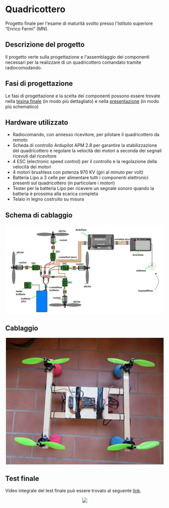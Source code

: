 # Quadricottero
Progetto finale per l'esame di maturità svolto presso l'Istituto superiore “Enrico Fermi” (MN).

## Descrizione del progetto
Il progetto verte sulla progettazione e l'assemblaggio dei componenti necessari per la realizzare di un quadricottero comandato tramite radiocomodando.

## Fasi di progettazione
Le fasi di progettazione e la scelta dei componenti possono essere trovate nella [tesina finale](https://github.com/francesca-cantoni/Quadcopter/blob/master/Report_Quadricottero.pdf) (in modo più dettagliato) e nella [presentazione](https://github.com/francesca-cantoni/Quadcopter/blob/master/Presentazione_finale.pdf) (in modo più schematico)

## Hardware utilizzato
-	Radiocomando, con annesso ricevitore, per pilotare il quadricottero da remoto
-	Scheda di controllo Ardupilot APM 2.8 per garantire la stabilizzazione del quadricottero e regolare la velocità dei motori a seconda dei segnali ricevuti dal ricevitore
-	4  ESC (electronic speed control) per il controllo e la regolazione della velocità dei motori
-	4 motori brushless con potenza 970 KV (giri al minuto per volt) 
-	Batteria Lipo a 3 celle per alimentare tutti i componenti elettronici presenti sul quadricottero (in particolare i motori)
-	Tester per la batteria Lipo per ricevere un segnale sonoro quando la batteria è prossima alla scarica completa
-	Telaio in legno costruito su misura


## Schema di cablaggio
<p align="center">
  <img src="schema_cablaggio.png">
</p>

## Cablaggio
<p align="center">
  <img src="cablaggio.jpg" width="500" height="400">
</p>

## Test finale
Video integrale del test finale può essere trovato al seguente [link](https://www.youtube.com/watch?v=8E-qSqBvzQY&feature=youtu.be).
<p align="center">
  <img src="Quadricottero_test.gif">
</p>
